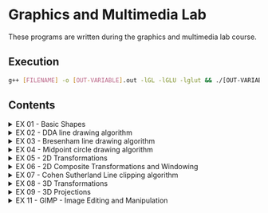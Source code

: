 # Graphics and Multimedia Lab

These programs are written during the graphics and multimedia lab course.

## Execution

```bash
g++ [FILENAME] -o [OUT-VARIABLE].out -lGL -lGLU -lglut && ./[OUT-VARIABLE].out 
```

## Contents

<!-- markdownlint-disable -->
<details>
    <summary>EX 01 - Basic Shapes</summary>
    <ul>
        <li><a href="./EX01 - Basic Output Primitives/01-PrimitiveShapes.cpp">Basic Shapes</a></li>
        <li><a href="./EX01 - Basic Output Primitives/02-CheckerBoard.cpp">Checkerboard</a></li>
        <li><a href="./EX01 - Basic Output Primitives/03-HouseScribble.cpp">House Scribble</a></li>
    <ul>
</details>
<details>
    <summary>EX 02 - DDA line drawing algorithm</summary>
    <ul>
        <li><a href="./EX02 - DDA Line Drawing Algorithm/01-DdaSample.cpp">Sample input</a></li>
        <li><a href="./EX02 - DDA Line Drawing Algorithm/02-DdaUser.cpp">User input</a></li>
    <ul>
</details>
<details>
    <summary>EX 03 - Bresenham line drawing algorithm</summary>
    <ul>
        <li><a href="./EX03 - Bresenham's Line Drawing Algorithm/01-BresenhamSample.cpp">Sample input</a></li>
        <li><a href="./EX03 - Bresenham's Line Drawing Algorithm/02-BresenhamUser.cpp">User input</a></li>
    <ul>
</details>
<details>
    <summary>EX 04 - Midpoint circle drawing algorithm</summary>
    <ul>
        <li><a href="./EX04 - Midpoint Circle Algorithm/01-MidpointCircle.cpp">Drawing circle using Midpoint Algo.</a></li>
        <li><a href="./EX04 - Midpoint Circle Algorithm/02-OmnitrixScribble.cpp">Custom Omnitrix using Lines and circles</a></li>
    <ul>
</details>
<details>
    <summary>EX 05 - 2D Transformations</summary>
    <ul>
        <li><a href="./EX05 - 2D Transformations/01-Translation.cpp">Translation</a></li>
        <li><a href="./EX05 - 2D Transformations/02-Rotation.cpp">Rotation</a></li>
        <li><a href="./EX05 - 2D Transformations/03-Scaling.cpp">Scaling</a></li>
        <li><a href="./EX05 - 2D Transformations/04-Reflection.cpp">Reflection</a></li>
        <li><a href="./EX05 - 2D Transformations/05-Shearing.cpp">Shearing</a></li>
    <ul>
</details>
<details>
    <summary>EX 06 - 2D Composite Transformations and Windowing</summary>
    <ul>
        <li><a href="./EX06 - 2D Composite Transforms and Windowing/01-CompositeTransforms.cpp">Composite Transformation</a></li>
        <li><a href="./EX06 - 2D Composite Transforms and Windowing/02-WindowToViewport.cpp">Window to viewport conversion</a></li>
    <ul>
</details>
<details>
    <summary>EX 07 - Cohen Sutherland Line clipping algorithm</summary>
    <ul>
        <li><a href="./EX07 - Cohen Sutherland/__init__.h">Common header for Cohen Sutherland</a></li>
        <li><a href="./EX07 - Cohen Sutherland/01-Cohen Sutherland.cpp">Static Output</a></li>
        <li><a href="./EX07 - Cohen Sutherland/02-CohenSutherland-Dynamic.cpp">Dynamic Output</a></li>
    <ul>
</details>
<details>
    <summary>EX 08 - 3D Transformations</summary>
    <ul>
        <li><a href="./EX08 - 3D Transformations/01-3DTranformations.cpp">Translation, Rotation and Scaling</a></li>
    <ul>
</details>
<details>
    <summary>EX 09 - 3D Projections</summary>
    <ul>
        <li><a href="./EX09 - Parallel and Perspective projection/01-Projection.cpp">Parallel and Perspective Projection</a></li>
    <ul>
</details>
<details>
    <summary>EX 11 - GIMP - Image Editing and Manipulation</summary>
    <ul>
        <li><a href="./EX11 - Image editing and Manipulation/1 - Filter, Noise and Mask">Filters, Noise and Mask</a></li>
        <li><a href="./EEX11 - Image editing and Manipulation/2 - Animated GIF">Animated GIF</a></li>
    <ul>
</details>
<!-- markdownlint-enable -->
